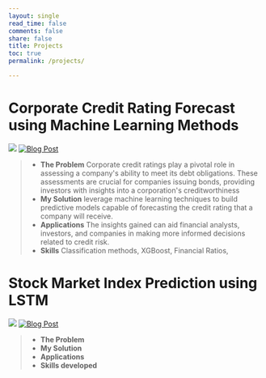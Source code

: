 ```yaml
---
layout: single
read_time: false
comments: false
share: false
title: Projects
toc: true
permalink: /projects/

---
```

# Corporate Credit Rating Forecast using Machine Learning Methods
[![](https://img.shields.io/badge/GitHub-View_Repository-blue?logo=GitHub)](https://github.com/monishagopalan/credit-rating-forecast) [![Blog Post](https://img.shields.io/badge/Blog-Read%20Now-brightgreen)](Your_Blog_Post_Link)

> - **The Problem** Corporate credit ratings play a pivotal role in assessing a company's ability to meet its debt obligations. These assessments are crucial for companies issuing bonds, providing investors with insights into a corporation's creditworthiness
> - **My Solution** leverage machine learning techniques to build predictive models capable of forecasting the credit rating that a company will receive. 
> - **Applications** The insights gained can aid financial analysts, investors, and companies in making more informed decisions related to credit risk.
> - **Skills** Classification methods, XGBoost, Financial Ratios, 


# Stock Market Index Prediction using LSTM
[![](https://img.shields.io/badge/GitHub-View_Repository-blue?logo=GitHub)](https://github.com/monishagopalan/market-index-prediction) [![Blog Post](https://img.shields.io/badge/Blog-Read%20Now-brightgreen)](Your_Blog_Post_Link)

> - **The Problem** 
> - **My Solution**
> - **Applications** 
> - **Skills developed** 
